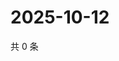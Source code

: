 # 2025-10-12

共 0 条

<!-- BEGIN ZHIHUVIDEO -->
<!-- 最后更新时间 Sun Oct 12 2025 15:10:01 GMT+0800 (China Standard Time) -->

<!-- END ZHIHUVIDEO -->
